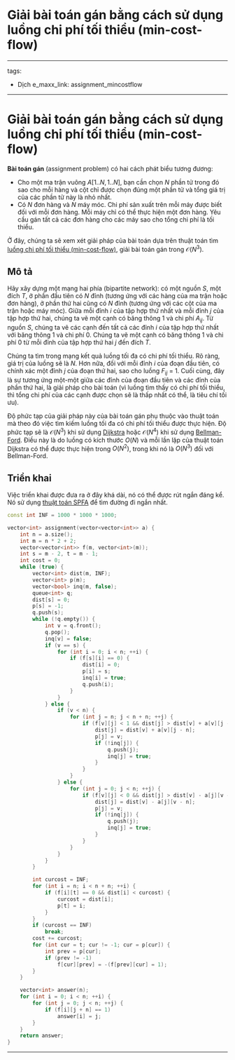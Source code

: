 # Giải bài toán gán bằng cách sử dụng luồng chi phí tối thiểu (min-cost-flow)

---
tags:
  - Dịch
e_maxx_link: assignment_mincostflow
---

# Giải bài toán gán bằng cách sử dụng luồng chi phí tối thiểu (min-cost-flow)

**Bài toán gán** (assignment problem) có hai cách phát biểu tương đương:

   - Cho một ma trận vuông $A[1..N, 1..N]$, bạn cần chọn $N$ phần tử trong đó sao cho mỗi hàng và cột chỉ được chọn đúng một phần tử và tổng giá trị của các phần tử này là nhỏ nhất.
   - Có $N$ đơn hàng và $N$ máy móc. Chi phí sản xuất trên mỗi máy được biết đối với mỗi đơn hàng. Mỗi máy chỉ có thể thực hiện một đơn hàng. Yêu cầu gán tất cả các đơn hàng cho các máy sao cho tổng chi phí là tối thiểu.

Ở đây, chúng ta sẽ xem xét giải pháp của bài toán dựa trên thuật toán tìm [luồng chi phí tối thiểu (min-cost-flow)](min_cost_flow.md), giải bài toán gán trong $\mathcal{O}(N^3)$.

## Mô tả

Hãy xây dựng một mạng hai phía (bipartite network): có một nguồn $S$, một đích $T$, ở phần đầu tiên có $N$ đỉnh (tương ứng với các hàng của ma trận hoặc đơn hàng), ở phần thứ hai cũng có $N$ đỉnh (tương ứng với các cột của ma trận hoặc máy móc). Giữa mỗi đỉnh $i$ của tập hợp thứ nhất và mỗi đỉnh $j$ của tập hợp thứ hai, chúng ta vẽ một cạnh có băng thông 1 và chi phí $A_{ij}$. Từ nguồn $S$, chúng ta vẽ các cạnh đến tất cả các đỉnh $i$ của tập hợp thứ nhất với băng thông 1 và chi phí 0. Chúng ta vẽ một cạnh có băng thông 1 và chi phí 0 từ mỗi đỉnh của tập hợp thứ hai $j$ đến đích $T$.

Chúng ta tìm trong mạng kết quả luồng tối đa có chi phí tối thiểu. Rõ ràng, giá trị của luồng sẽ là $N$. Hơn nữa, đối với mỗi đỉnh $i$ của đoạn đầu tiên, có chính xác một đỉnh $j$ của đoạn thứ hai, sao cho luồng $F_{ij}$ = 1. Cuối cùng, đây là sự tương ứng một-một giữa các đỉnh của đoạn đầu tiên và các đỉnh của phần thứ hai, là giải pháp cho bài toán (vì luồng tìm thấy có chi phí tối thiểu, thì tổng chi phí của các cạnh được chọn sẽ là thấp nhất có thể, là tiêu chí tối ưu).

Độ phức tạp của giải pháp này của bài toán gán phụ thuộc vào thuật toán mà theo đó việc tìm kiếm luồng tối đa có chi phí tối thiểu được thực hiện. Độ phức tạp sẽ là $\mathcal{O}(N^3)$ khi sử dụng [Dijkstra](dijkstra.md) hoặc $\mathcal{O}(N^4)$ khi sử dụng [Bellman-Ford](bellman_ford.md). Điều này là do luồng có kích thước $O(N)$ và mỗi lần lặp của thuật toán Dijkstra có thể được thực hiện trong $O(N^2)$, trong khi nó là $O(N^3)$ đối với Bellman-Ford.

## Triển khai

Việc triển khai được đưa ra ở đây khá dài, nó có thể được rút ngắn đáng kể.
Nó sử dụng [thuật toán SPFA](bellman_ford.md) để tìm đường đi ngắn nhất.

```cpp
const int INF = 1000 * 1000 * 1000;

vector<int> assignment(vector<vector<int>> a) {
    int n = a.size();
    int m = n * 2 + 2;
    vector<vector<int>> f(m, vector<int>(m));
    int s = m - 2, t = m - 1;
    int cost = 0;
    while (true) {
        vector<int> dist(m, INF);
        vector<int> p(m);
        vector<bool> inq(m, false);
        queue<int> q;
        dist[s] = 0;
        p[s] = -1;
        q.push(s);
        while (!q.empty()) {
            int v = q.front();
            q.pop();
            inq[v] = false;
            if (v == s) {
                for (int i = 0; i < n; ++i) {
                    if (f[s][i] == 0) {
                        dist[i] = 0;
                        p[i] = s;
                        inq[i] = true;
                        q.push(i);
                    }
                }
            } else {
                if (v < n) {
                    for (int j = n; j < n + n; ++j) {
                        if (f[v][j] < 1 && dist[j] > dist[v] + a[v][j - n]) {
                            dist[j] = dist[v] + a[v][j - n];
                            p[j] = v;
                            if (!inq[j]) {
                                q.push(j);
                                inq[j] = true;
                            }
                        }
                    }
                } else {
                    for (int j = 0; j < n; ++j) {
                        if (f[v][j] < 0 && dist[j] > dist[v] - a[j][v - n]) {
                            dist[j] = dist[v] - a[j][v - n];
                            p[j] = v;
                            if (!inq[j]) {
                                q.push(j);
                                inq[j] = true;
                            }
                        }
                    }
                }
            }
        }

        int curcost = INF;
        for (int i = n; i < n + n; ++i) {
            if (f[i][t] == 0 && dist[i] < curcost) {
                curcost = dist[i];
                p[t] = i;
            }
        }
        if (curcost == INF)
            break;
        cost += curcost;
        for (int cur = t; cur != -1; cur = p[cur]) {
            int prev = p[cur];
            if (prev != -1)
                f[cur][prev] = -(f[prev][cur] = 1);
        }
    }

    vector<int> answer(n);
    for (int i = 0; i < n; ++i) {
        for (int j = 0; j < n; ++j) {
            if (f[i][j + n] == 1)
                answer[i] = j;
        }
    }
    return answer;
}
```

--- 



